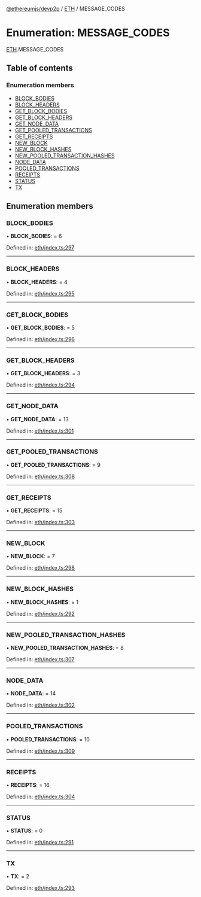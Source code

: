 [@ethereumjs/devp2p](../README.md) / [ETH](../modules/eth.md) / MESSAGE_CODES

# Enumeration: MESSAGE\_CODES

[ETH](../modules/eth.md).MESSAGE_CODES

## Table of contents

### Enumeration members

- [BLOCK\_BODIES](eth.message_codes.md#block_bodies)
- [BLOCK\_HEADERS](eth.message_codes.md#block_headers)
- [GET\_BLOCK\_BODIES](eth.message_codes.md#get_block_bodies)
- [GET\_BLOCK\_HEADERS](eth.message_codes.md#get_block_headers)
- [GET\_NODE\_DATA](eth.message_codes.md#get_node_data)
- [GET\_POOLED\_TRANSACTIONS](eth.message_codes.md#get_pooled_transactions)
- [GET\_RECEIPTS](eth.message_codes.md#get_receipts)
- [NEW\_BLOCK](eth.message_codes.md#new_block)
- [NEW\_BLOCK\_HASHES](eth.message_codes.md#new_block_hashes)
- [NEW\_POOLED\_TRANSACTION\_HASHES](eth.message_codes.md#new_pooled_transaction_hashes)
- [NODE\_DATA](eth.message_codes.md#node_data)
- [POOLED\_TRANSACTIONS](eth.message_codes.md#pooled_transactions)
- [RECEIPTS](eth.message_codes.md#receipts)
- [STATUS](eth.message_codes.md#status)
- [TX](eth.message_codes.md#tx)

## Enumeration members

### BLOCK\_BODIES

• **BLOCK\_BODIES**: = 6

Defined in: [eth/index.ts:297](https://github.com/ethereumjs/ethereumjs-monorepo/blob/master/packages/devp2p/src/eth/index.ts#L297)

___

### BLOCK\_HEADERS

• **BLOCK\_HEADERS**: = 4

Defined in: [eth/index.ts:295](https://github.com/ethereumjs/ethereumjs-monorepo/blob/master/packages/devp2p/src/eth/index.ts#L295)

___

### GET\_BLOCK\_BODIES

• **GET\_BLOCK\_BODIES**: = 5

Defined in: [eth/index.ts:296](https://github.com/ethereumjs/ethereumjs-monorepo/blob/master/packages/devp2p/src/eth/index.ts#L296)

___

### GET\_BLOCK\_HEADERS

• **GET\_BLOCK\_HEADERS**: = 3

Defined in: [eth/index.ts:294](https://github.com/ethereumjs/ethereumjs-monorepo/blob/master/packages/devp2p/src/eth/index.ts#L294)

___

### GET\_NODE\_DATA

• **GET\_NODE\_DATA**: = 13

Defined in: [eth/index.ts:301](https://github.com/ethereumjs/ethereumjs-monorepo/blob/master/packages/devp2p/src/eth/index.ts#L301)

___

### GET\_POOLED\_TRANSACTIONS

• **GET\_POOLED\_TRANSACTIONS**: = 9

Defined in: [eth/index.ts:308](https://github.com/ethereumjs/ethereumjs-monorepo/blob/master/packages/devp2p/src/eth/index.ts#L308)

___

### GET\_RECEIPTS

• **GET\_RECEIPTS**: = 15

Defined in: [eth/index.ts:303](https://github.com/ethereumjs/ethereumjs-monorepo/blob/master/packages/devp2p/src/eth/index.ts#L303)

___

### NEW\_BLOCK

• **NEW\_BLOCK**: = 7

Defined in: [eth/index.ts:298](https://github.com/ethereumjs/ethereumjs-monorepo/blob/master/packages/devp2p/src/eth/index.ts#L298)

___

### NEW\_BLOCK\_HASHES

• **NEW\_BLOCK\_HASHES**: = 1

Defined in: [eth/index.ts:292](https://github.com/ethereumjs/ethereumjs-monorepo/blob/master/packages/devp2p/src/eth/index.ts#L292)

___

### NEW\_POOLED\_TRANSACTION\_HASHES

• **NEW\_POOLED\_TRANSACTION\_HASHES**: = 8

Defined in: [eth/index.ts:307](https://github.com/ethereumjs/ethereumjs-monorepo/blob/master/packages/devp2p/src/eth/index.ts#L307)

___

### NODE\_DATA

• **NODE\_DATA**: = 14

Defined in: [eth/index.ts:302](https://github.com/ethereumjs/ethereumjs-monorepo/blob/master/packages/devp2p/src/eth/index.ts#L302)

___

### POOLED\_TRANSACTIONS

• **POOLED\_TRANSACTIONS**: = 10

Defined in: [eth/index.ts:309](https://github.com/ethereumjs/ethereumjs-monorepo/blob/master/packages/devp2p/src/eth/index.ts#L309)

___

### RECEIPTS

• **RECEIPTS**: = 16

Defined in: [eth/index.ts:304](https://github.com/ethereumjs/ethereumjs-monorepo/blob/master/packages/devp2p/src/eth/index.ts#L304)

___

### STATUS

• **STATUS**: = 0

Defined in: [eth/index.ts:291](https://github.com/ethereumjs/ethereumjs-monorepo/blob/master/packages/devp2p/src/eth/index.ts#L291)

___

### TX

• **TX**: = 2

Defined in: [eth/index.ts:293](https://github.com/ethereumjs/ethereumjs-monorepo/blob/master/packages/devp2p/src/eth/index.ts#L293)

